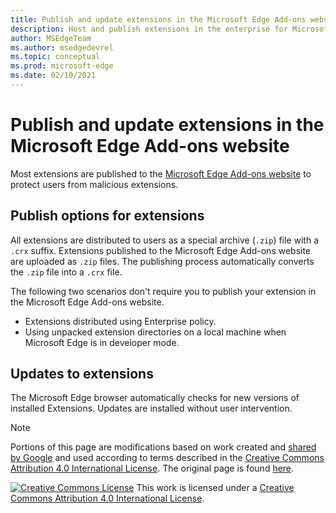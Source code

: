 ```yaml
---
title: Publish and update extensions in the Microsoft Edge Add-ons website
description: Host and publish extensions in the enterprise for Microsoft Edge.
author: MSEdgeTeam
ms.author: msedgedevrel
ms.topic: conceptual
ms.prod: microsoft-edge
ms.date: 02/10/2021
---
```

# Publish and update extensions in the Microsoft Edge Add-ons website

Most extensions are published to the [Microsoft Edge Add-ons website](https://microsoftedge.microsoft.com/insider-addons/category/EdgeExtensions) to protect users from malicious extensions.


<!-- ====================================================================== -->
## Publish options for extensions

All extensions are distributed to users as a special archive (`.zip`) file with a `.crx` suffix.  Extensions published to the Microsoft Edge Add-ons website are uploaded as `.zip` files.  The publishing process automatically converts the `.zip` file into a `.crx` file.

The following two scenarios don't require you to publish your extension in the Microsoft Edge Add-ons website.

*   Extensions distributed using Enterprise policy.
*   Using unpacked extension directories on a local machine when Microsoft Edge is in developer mode.


<!-- ====================================================================== -->
## Updates to extensions

The Microsoft Edge browser automatically checks for new versions of installed Extensions. Updates are installed without user intervention.


> [!NOTE]
> Portions of this page are modifications based on work created and [shared by Google](https://developers.google.com/terms/site-policies) and used according to terms described in the [Creative Commons Attribution 4.0 International License](https://creativecommons.org/licenses/by/4.0).
> The original page is found [here](https://developer.chrome.com/extensions/hosting).

[![Creative Commons License](https://i.creativecommons.org/l/by/4.0/88x31.png)](https://creativecommons.org/licenses/by/4.0)
This work is licensed under a [Creative Commons Attribution 4.0 International License](https://creativecommons.org/licenses/by/4.0).
